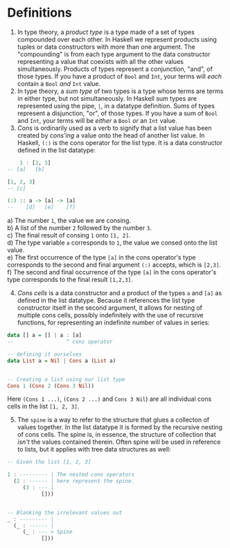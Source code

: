 # Definitions

1. In type theory, a _product type_ is a type made of a set of types compounded over each other. In Haskell we represent products using tuples or data constructors with more than one argument. The "compounding" is from each type argument to the data constructor representing a value that coexists with all the other values simultaneously. Products of types represent a conjunction, "and", of those types. If you have a product of `Bool` and `Int`, your terms will _each_ contain a `Bool` _and_ `Int` value.
2. In type theory, a _sum type_ of two types is a type whose terms are terms in either type, but not simultaneously. In Haskell sum types are represented using the pipe, `|`, in a datatype definition. Sums of types represent a disjunction, "or", of those types. If you have a sum of `Bool` and `Int`, your terms will be _either_ a `Bool` _or_ an `Int` value.
3. _Cons_ is ordinarily used as a verb to signify that a list value has been created by _cons'ing_ a value onto the head of another list value. In Haskell, `(:)` is the cons operator for the list type. It is a data constructor defined in the list datatype:

```hs
    1 : [2, 3]
-- [a]   [b]

[1, 2, 3]
-- [c]

(:) :: a -> [a] -> [a]
--    [d]   [e]    [f]
```
a) The number `1`, the value we are consing.
<br>b) A list of the number `2` followed by the number `3`.
<br>c) The final result of consing `1` onto `[1, 2]`.
<br>d) The type variable `a` corresponds to `1`, the value we consed onto the list value.
<br>e) The first occurrence of the type `[a]` in the cons operator's type corresponds to the second and final argument `(:)` accepts, which is `[2,3]`.
<br>f) The second and final occurrence of the type `[a]` in the cons operator's type corresponds to the final result `[1,2,3]`.

4. _Cons cells_ is a data constructor and a product of the types `a` and `[a]` as defined in the list datatype. Because it references the list type constructor itself in the second argument, it allows for nesting of multiple cons cells, possibly indefinitely with the use of recursive functions, for representing an indefinite number of values in series:

```hs
data [] a = [] | a : [a]
--                 ^ cons operator

-- defining it ourselves
data List a = Nil | Cons a (List a)


-- Creating a list using our list type
Cons 1 (Cons 2 (Cons 3 Nil))
```
Here `(Cons 1 ...)`, `(Cons 2 ...)` and `Cons 3 Nil`) are all individual cons cells in the list `[1, 2, 3]`.

5. The `spine` is a way to refer to the structure that glues a collecton of values together. In the list datatype it is formed by the recursive nesting of cons cells. The spine is, in essence, the structure of collection that _isn't_ the values contained therein. Often spine will be used in reference to lists, but it applies with tree data structures as well:

```hs
-- Given the list [1, 2, 3]

1 : --------- | The nested cons operators
  (2 : ------ | here represent the spine.
     (3 : --- |
           []))


-- Blanking the irrelevant values out
_ : --------- |
  (_ : ------ |
     (_ : --- > Spine
           []))
```